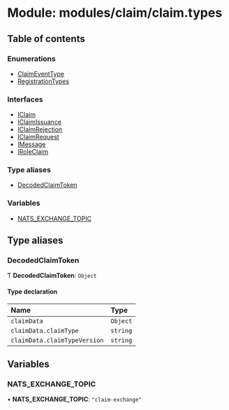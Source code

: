 # Module: modules/claim/claim.types

## Table of contents

### Enumerations

- [ClaimEventType](../enums/modules_claim_claim_types.ClaimEventType.md)
- [RegistrationTypes](../enums/modules_claim_claim_types.RegistrationTypes.md)

### Interfaces

- [IClaim](../interfaces/modules_claim_claim_types.IClaim.md)
- [IClaimIssuance](../interfaces/modules_claim_claim_types.IClaimIssuance.md)
- [IClaimRejection](../interfaces/modules_claim_claim_types.IClaimRejection.md)
- [IClaimRequest](../interfaces/modules_claim_claim_types.IClaimRequest.md)
- [IMessage](../interfaces/modules_claim_claim_types.IMessage.md)
- [IRoleClaim](../interfaces/modules_claim_claim_types.IRoleClaim.md)

### Type aliases

- [DecodedClaimToken](modules_claim_claim_types.md#decodedclaimtoken)

### Variables

- [NATS\_EXCHANGE\_TOPIC](modules_claim_claim_types.md#nats_exchange_topic)

## Type aliases

### DecodedClaimToken

Ƭ **DecodedClaimToken**: `Object`

#### Type declaration

| Name | Type |
| :------ | :------ |
| `claimData` | `Object` |
| `claimData.claimType` | `string` |
| `claimData.claimTypeVersion` | `string` |

## Variables

### NATS\_EXCHANGE\_TOPIC

• **NATS\_EXCHANGE\_TOPIC**: ``"claim-exchange"``
